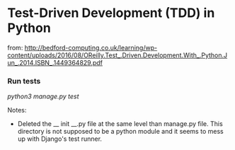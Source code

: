 # Test-Driven Development (TDD) in Python

from: http://bedford-computing.co.uk/learning/wp-content/uploads/2016/08/OReilly.Test_.Driven.Development.With_.Python.Jun_.2014.ISBN_.1449364829.pdf


### Run tests
*python3 manage.py test*

Notes: <br>

-  Deleted the __ init __.py file  at the same level than manage.py file. This directory is not supposed to be a python module and it seems to mess up with Django's test runner.

